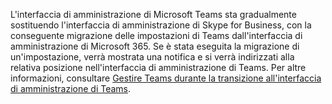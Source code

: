 L'interfaccia di amministrazione di Microsoft Teams sta gradualmente sostituendo l'interfaccia di amministrazione di Skype for Business, con la conseguente migrazione delle impostazioni di Teams dall'interfaccia di amministrazione di Microsoft 365. Se è stata eseguita la migrazione di un'impostazione, verrà mostrata una notifica e si verrà indirizzati alla relativa posizione nell'interfaccia di amministrazione di Teams. Per altre informazioni, consultare [Gestire Teams durante la transizione all'interfaccia di amministrazione di Teams](../manage-teams-skypeforbusiness-admin-center.md).
